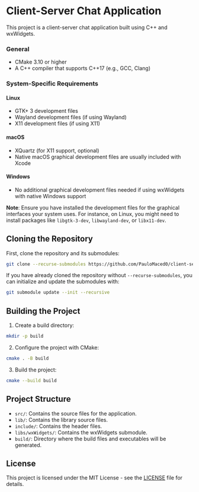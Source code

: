 # Client-Server Chat Application
This project is a client-server chat application built using C++ and wxWidgets.

### General
- CMake 3.10 or higher
- A C++ compiler that supports C++17 (e.g., GCC, Clang)

### System-Specific Requirements

#### Linux
- GTK+ 3 development files
- Wayland development files (if using Wayland)
- X11 development files (if using X11)

#### macOS
- XQuartz (for X11 support, optional)
- Native macOS graphical development files are usually included with Xcode

#### Windows
- No additional graphical development files needed if using wxWidgets with native Windows support

**Note**: Ensure you have installed the development files for the graphical interfaces your system uses. For instance, on Linux, you might need to install packages like `libgtk-3-dev`, `libwayland-dev`, or `libx11-dev`.

## Cloning the Repository

First, clone the repository and its submodules:

```sh
git clone --recurse-submodules https://github.com/PauloMaced0/client-server-chat-app.git && cd client-server-chat-app
```

If you have already cloned the repository without `--recurse-submodules`, you can initialize and update the submodules with:

```sh
git submodule update --init --recursive
```

## Building the Project 

1. Create a build directory:

```sh
mkdir -p build
```

2. Configure the project with CMake:

```sh
cmake . -B build
```

3. Build the project:

```sh
cmake --build build
```

## Project Structure 

- `src/`: Contains the source files for the application.
- `lib/`: Contains the library source files.
- `include/`: Contains the header files.
- `libs/wxWidgets/`: Contains the wxWidgets submodule.
- `build/`: Directory where the build files and executables will be generated.

## License
This project is licensed under the MIT License - see the [LICENSE](LICENSE) file for details.
